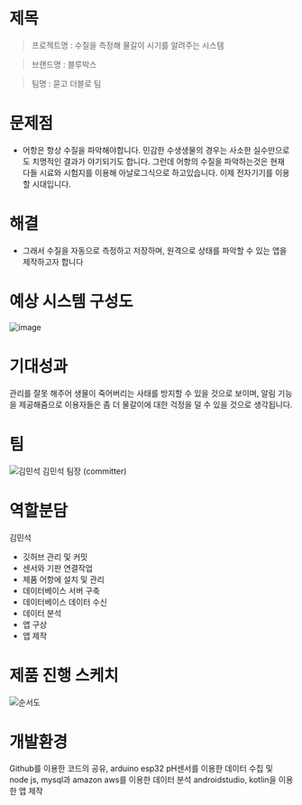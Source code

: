 
# 제목
>프로젝트명 : 수질을 측정해 물갈이 시기를 알려주는 시스템

>브랜드명 : 블루박스 

>팀명 : 묻고 더블로 팀
  
# 문제점
- 어항은 항상 수질을 파악해야합니다. 민감한 수생생물의 경우는 사소한 실수만으로도 치명적인 결과가 야기되기도 합니다. 그런데 어항의 수질을 파악하는것은 현재 다들 시료와 시험지를 이용해 아날로그식으로 하고있습니다. 이제 전자기기를 이용할 시대입니다.

  

# 해결
+ 그래서 수질을 자동으로 측정하고 저장하며, 원격으로 상태를 파악할 수 있는 앱을 제작하고자 합니다
  
# 예상 시스템 구성도
 ![image](https://user-images.githubusercontent.com/62240493/80298855-21004c80-87cb-11ea-99de-aff7136f60f4.png)
  
# 기대성과
  관리를 잘못 해주어 생물이 죽어버리는 사태를 방지할 수 있을 것으로 보이며, 알림 기능을 제공해줌으로 
  이용자들은 좀 더 물갈이에 대한 걱정을 덜 수 있을 것으로 생각됩니다.
  
  
  
  
# 팀
  ![김민석](https://user-images.githubusercontent.com/62240493/79067557-1ccc2d80-7cfb-11ea-9651-be3afc550018.jpg)
  김민석
  팀장 (committer)
  
# 역할분담
  김민석
- 깃허브 관리 및 커밋
- 센서와 기판 연결작업
- 제품 어항에 설치 및 관리
- 데이터베이스 서버 구축
- 데이터베이스 데이터 수신 
- 데이터 분석
- 앱 구상
- 앱 제작

# 제품 진행 스케치
 ![순서도](https://user-images.githubusercontent.com/62240493/80916918-9d2ffc80-8d96-11ea-847f-253e0049b54c.png)
  
# 개발환경
  Github를 이용한 코드의 공유,
  arduino esp32 pH센서를 이용한 데이터 수집 및 
  node js, mysql과 amazon aws를 이용한 데이터 분석
  androidstudio, kotlin을 이용한 앱 제작
  

 
  
  
